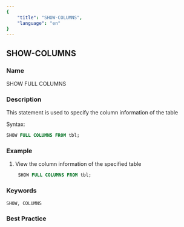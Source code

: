 ```yaml
---
{
    "title": "SHOW-COLUMNS",
    "language": "en"
}
---
```


<!--
Licensed to the Apache Software Foundation (ASF) under one
or more contributor license agreements.  See the NOTICE file
distributed with this work for additional information
regarding copyright ownership.  The ASF licenses this file
to you under the Apache License, Version 2.0 (the
"License"); you may not use this file except in compliance
with the License.  You may obtain a copy of the License at

  http://www.apache.org/licenses/LICENSE-2.0

Unless required by applicable law or agreed to in writing,
software distributed under the License is distributed on an
"AS IS" BASIS, WITHOUT WARRANTIES OR CONDITIONS OF ANY
KIND, either express or implied.  See the License for the
specific language governing permissions and limitations
under the License.
-->

## SHOW-COLUMNS

### Name

SHOW FULL COLUMNS

### Description

This statement is used to specify the column information of the table

Syntax:

```sql
SHOW FULL COLUMNS FROM tbl;
```

### Example

1. View the column information of the specified table

    ```sql
     SHOW FULL COLUMNS FROM tbl;
    ````

### Keywords

    SHOW, COLUMNS

### Best Practice

